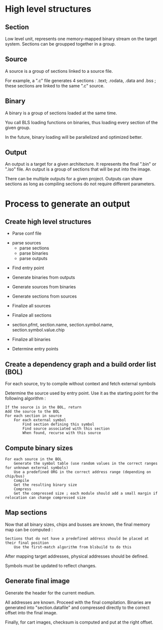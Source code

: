 High level structures
=====================

Section
-------

Low level unit, represents one memory-mapped binary stream on the target system.
Sections can be groupped together in a group.


Source
------

A source is a group of sections linked to a source file.

For example, a ".c" file generates 4 sections : .text; .rodata, .data and .bss ; these sections are linked to the same ".c" source.


Binary
------

A binary is a group of sections loaded at the same time.

You call BLS loading functions on binaries, thus loading every section of the given group.

In the future, binary loading will be parallelized and optimized better.


Output
------

An output is a target for a given architecture. It represents the final ".bin" or ".iso" file. An output is a group of sections that will be put into the image.

There can be multiple outputs for a given project. Outputs can share sections as long as compiling sections do not require different parameters.



Process to generate an output
=============================

Create high level structures
----------------------------

 * Parse conf file
  - parse sources
	- parse sections
	- parse binaries
	- parse outputs

 * Find entry point

 * Generate binaries from outputs

 * Generate sources from binaries

 * Generate sections from sources

 * Finalize all sources

 * Finalize all sections
  - section.pfmt, section.name, section.symbol.name, section.symbol.value.chip

 * Finalize all binaries

 * Determine entry points

Create a dependency graph and a build order list (BOL)
------------------------------------------------------

For each source, try to compile without context and fetch external symbols

Determine the source used by entry point. Use it as the starting point for the following algorithm :

    If the source is in the BOL, return
    Add the source to the BOL
    For each section in source
        For each external symbol
            Find section defining this symbol
            Find source associated with this section
            When found, recurse with this source

Compute binary sizes
--------------------

    For each source in the BOL
        Generate the symbol table (use random values in the correct ranges for unknown external symbols)
        Use a predefined ORG in the correct address range (depending on chip/bus)
        Compile
        Get the resulting binary size
        Compress
        Get the compressed size ; each module should add a small margin if relocation can change compressed size

Map sections
------------

Now that all binary sizes, chips and busses are known, the final memory map can be computed :

    Sections that do not have a predefined address should be placed at their final position
        Use the first-match algorithm from blsbuild to do this

After mapping target addresses, physical addresses should be defined.

Symbols must be updated to reflect changes.

Generate final image
--------------------

Generate the header for the current medium.

All addresses are known. Proceed with the final compilation.
Binaries are generated into "section.datafile" and compressed directly to the correct offset into the final image.

Finally, for cart images, checksum is computed and put at the right offset.

